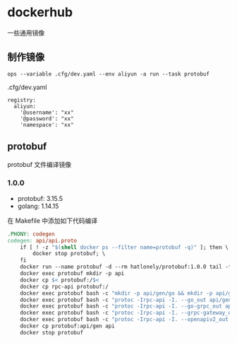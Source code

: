 # dockerhub

一些通用镜像

## 制作镜像

```shell
ops --variable .cfg/dev.yaml --env aliyun -a run --task protobuf
```

.cfg/dev.yaml

```shell
registry:
  aliyun:
    '@username': "xx"
    '@password': "xx"
    'namespace': "xx"
```

## protobuf

protobuf 文件编译镜像

### 1.0.0

- protobuf: 3.15.5
- golang: 1.14.15

在 Makefile 中添加如下代码编译

```Makefile
.PHONY: codegen
codegen: api/api.proto
	if [ ! -z "$(shell docker ps --filter name=protobuf -q)" ]; then \
		docker stop protobuf; \
	fi
	docker run --name protobuf -d --rm hatlonely/protobuf:1.0.0 tail -f /dev/null
	docker exec protobuf mkdir -p api
	docker cp $< protobuf:/$<
	docker cp rpc-api protobuf:/
	docker exec protobuf bash -c "mkdir -p api/gen/go && mkdir -p api/gen/swagger"
	docker exec protobuf bash -c "protoc -Irpc-api -I. --go_out api/gen/go --go_opt paths=source_relative $<"
	docker exec protobuf bash -c "protoc -Irpc-api -I. --go-grpc_out api/gen/go --go-grpc_opt paths=source_relative $<"
	docker exec protobuf bash -c "protoc -Irpc-api -I. --grpc-gateway_out api/gen/go --grpc-gateway_opt logtostderr=true,paths=source_relative $<"
	docker exec protobuf bash -c "protoc -Irpc-api -I. --openapiv2_out api/gen/swagger --openapiv2_opt logtostderr=true $<"
	docker cp protobuf:api/gen api
	docker stop protobuf
```


